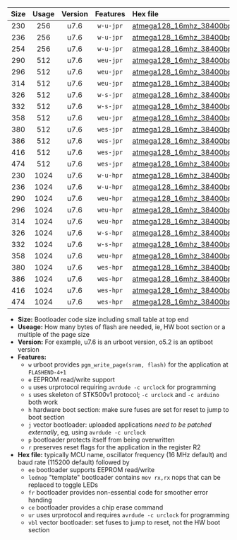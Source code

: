 |Size|Usage|Version|Features|Hex file|
|:-:|:-:|:-:|:-:|:--|
|230|256|u7.6|`w-u-jpr`|[atmega128_16mhz_38400bps_ur_vbl.hex](https://raw.githubusercontent.com/stefanrueger/urboot/main/atmega128_16mhz_38400bps_ur_vbl.hex)|
|236|256|u7.6|`w-u-jpr`|[atmega128_16mhz_38400bps_lednop_ur_vbl.hex](https://raw.githubusercontent.com/stefanrueger/urboot/main/atmega128_16mhz_38400bps_lednop_ur_vbl.hex)|
|254|256|u7.6|`w-u-jpr`|[atmega128_16mhz_38400bps_lednop_fr_ur_vbl.hex](https://raw.githubusercontent.com/stefanrueger/urboot/main/atmega128_16mhz_38400bps_lednop_fr_ur_vbl.hex)|
|290|512|u7.6|`weu-jpr`|[atmega128_16mhz_38400bps_ee_ur_vbl.hex](https://raw.githubusercontent.com/stefanrueger/urboot/main/atmega128_16mhz_38400bps_ee_ur_vbl.hex)|
|296|512|u7.6|`weu-jpr`|[atmega128_16mhz_38400bps_ee_lednop_ur_vbl.hex](https://raw.githubusercontent.com/stefanrueger/urboot/main/atmega128_16mhz_38400bps_ee_lednop_ur_vbl.hex)|
|314|512|u7.6|`weu-jpr`|[atmega128_16mhz_38400bps_ee_lednop_fr_ur_vbl.hex](https://raw.githubusercontent.com/stefanrueger/urboot/main/atmega128_16mhz_38400bps_ee_lednop_fr_ur_vbl.hex)|
|326|512|u7.6|`w-s-jpr`|[atmega128_16mhz_38400bps_vbl.hex](https://raw.githubusercontent.com/stefanrueger/urboot/main/atmega128_16mhz_38400bps_vbl.hex)|
|332|512|u7.6|`w-s-jpr`|[atmega128_16mhz_38400bps_lednop_vbl.hex](https://raw.githubusercontent.com/stefanrueger/urboot/main/atmega128_16mhz_38400bps_lednop_vbl.hex)|
|358|512|u7.6|`weu-jpr`|[atmega128_16mhz_38400bps_ee_lednop_fr_ce_ur_vbl.hex](https://raw.githubusercontent.com/stefanrueger/urboot/main/atmega128_16mhz_38400bps_ee_lednop_fr_ce_ur_vbl.hex)|
|380|512|u7.6|`wes-jpr`|[atmega128_16mhz_38400bps_ee_vbl.hex](https://raw.githubusercontent.com/stefanrueger/urboot/main/atmega128_16mhz_38400bps_ee_vbl.hex)|
|386|512|u7.6|`wes-jpr`|[atmega128_16mhz_38400bps_ee_lednop_vbl.hex](https://raw.githubusercontent.com/stefanrueger/urboot/main/atmega128_16mhz_38400bps_ee_lednop_vbl.hex)|
|416|512|u7.6|`wes-jpr`|[atmega128_16mhz_38400bps_ee_lednop_fr_vbl.hex](https://raw.githubusercontent.com/stefanrueger/urboot/main/atmega128_16mhz_38400bps_ee_lednop_fr_vbl.hex)|
|474|512|u7.6|`wes-jpr`|[atmega128_16mhz_38400bps_ee_lednop_fr_ce_vbl.hex](https://raw.githubusercontent.com/stefanrueger/urboot/main/atmega128_16mhz_38400bps_ee_lednop_fr_ce_vbl.hex)|
|230|1024|u7.6|`w-u-hpr`|[atmega128_16mhz_38400bps_ur.hex](https://raw.githubusercontent.com/stefanrueger/urboot/main/atmega128_16mhz_38400bps_ur.hex)|
|236|1024|u7.6|`w-u-hpr`|[atmega128_16mhz_38400bps_lednop_ur.hex](https://raw.githubusercontent.com/stefanrueger/urboot/main/atmega128_16mhz_38400bps_lednop_ur.hex)|
|290|1024|u7.6|`weu-hpr`|[atmega128_16mhz_38400bps_ee_ur.hex](https://raw.githubusercontent.com/stefanrueger/urboot/main/atmega128_16mhz_38400bps_ee_ur.hex)|
|296|1024|u7.6|`weu-hpr`|[atmega128_16mhz_38400bps_ee_lednop_ur.hex](https://raw.githubusercontent.com/stefanrueger/urboot/main/atmega128_16mhz_38400bps_ee_lednop_ur.hex)|
|314|1024|u7.6|`weu-hpr`|[atmega128_16mhz_38400bps_ee_lednop_fr_ur.hex](https://raw.githubusercontent.com/stefanrueger/urboot/main/atmega128_16mhz_38400bps_ee_lednop_fr_ur.hex)|
|326|1024|u7.6|`w-s-hpr`|[atmega128_16mhz_38400bps.hex](https://raw.githubusercontent.com/stefanrueger/urboot/main/atmega128_16mhz_38400bps.hex)|
|332|1024|u7.6|`w-s-hpr`|[atmega128_16mhz_38400bps_lednop.hex](https://raw.githubusercontent.com/stefanrueger/urboot/main/atmega128_16mhz_38400bps_lednop.hex)|
|358|1024|u7.6|`weu-hpr`|[atmega128_16mhz_38400bps_ee_lednop_fr_ce_ur.hex](https://raw.githubusercontent.com/stefanrueger/urboot/main/atmega128_16mhz_38400bps_ee_lednop_fr_ce_ur.hex)|
|380|1024|u7.6|`wes-hpr`|[atmega128_16mhz_38400bps_ee.hex](https://raw.githubusercontent.com/stefanrueger/urboot/main/atmega128_16mhz_38400bps_ee.hex)|
|386|1024|u7.6|`wes-hpr`|[atmega128_16mhz_38400bps_ee_lednop.hex](https://raw.githubusercontent.com/stefanrueger/urboot/main/atmega128_16mhz_38400bps_ee_lednop.hex)|
|416|1024|u7.6|`wes-hpr`|[atmega128_16mhz_38400bps_ee_lednop_fr.hex](https://raw.githubusercontent.com/stefanrueger/urboot/main/atmega128_16mhz_38400bps_ee_lednop_fr.hex)|
|474|1024|u7.6|`wes-hpr`|[atmega128_16mhz_38400bps_ee_lednop_fr_ce.hex](https://raw.githubusercontent.com/stefanrueger/urboot/main/atmega128_16mhz_38400bps_ee_lednop_fr_ce.hex)|

- **Size:** Bootloader code size including small table at top end
- **Useage:** How many bytes of flash are needed, ie, HW boot section or a multiple of the page size
- **Version:** For example, u7.6 is an urboot version, o5.2 is an optiboot version
- **Features:**
  + `w` urboot provides `pgm_write_page(sram, flash)` for the application at `FLASHEND-4+1`
  + `e` EEPROM read/write support
  + `u` uses urprotocol requiring `avrdude -c urclock` for programming
  + `s` uses skeleton of STK500v1 protocol; `-c urclock` and `-c arduino` both work
  + `h` hardware boot section: make sure fuses are set for reset to jump to boot section
  + `j` vector bootloader: uploaded applications *need to be patched externally*, eg, using `avrdude -c urclock`
  + `p` bootloader protects itself from being overwritten
  + `r` preserves reset flags for the application in the register R2
- **Hex file:** typically MCU name, oscillator frequency (16 MHz default) and baud rate (115200 default) followed by
  + `ee` bootloader supports EEPROM read/write
  + `lednop` "template" bootloader contains `mov rx,rx` nops that can be replaced to toggle LEDs
  + `fr` bootloader provides non-essential code for smoother error handing
  + `ce` bootloader provides a chip erase command
  + `ur` uses urprotocol and requires `avrdude -c urclock` for programming
  + `vbl` vector bootloader: set fuses to jump to reset, not the HW boot section
